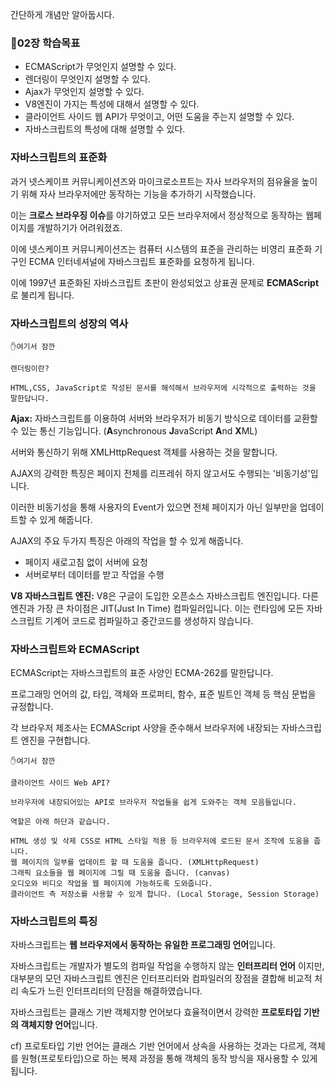 간단하게 개념만 알아둡시다.

### 📌02장 학습목표

- ECMAScript가 무엇인지 설명할 수 있다.
- 렌더링이 무엇인지 설명할 수 있다.
- Ajax가 무엇인지 설명할 수 있다.
- V8엔진이 가지는 특성에 대해서 설명할 수 있다.
- 클라이언트 사이드 웹 API가 무엇이고, 어떤 도움을 주는지 설명할 수 있다.
- 자바스크립트의 특성에 대해 설명할 수 있다.

### 자바스크립트의 표준화

과거 넷스케이프 커뮤니케이션즈와 마이크로소프트는 자사 브라우저의 점유율을 높이기 위해 자사 브라우저에만 동작하는 기능을 추가하기 시작했습니다.

이는 **크로스 브라우징 이슈**를 야기하였고 모든 브라우저에서 정상적으로 동작하는 웹페이지를 개발하기가 어려워졌죠.

이에 넷스케이프 커뮤니케이션즈는 컴퓨터 시스템의 표준을 관리하는 비영리 표준화 기구인 ECMA 인터네셔널에 자바스크립트 표준화를 요청하게 됩니다.

이에 1997년 표준화된 자바스크립트 초판이 완성되었고 상표권 문제로 **ECMAScript**로 불리게 됩니다.

### 자바스크립트의 성장의 역사

```
✋여기서 잠깐

렌더링이란?

HTML,CSS, JavaScript로 작성된 문서를 해석해서 브라우저에 시각적으로 출력하는 것을 말한답니다.
```

**Ajax:** 자바스크립트를 이용하여 서버와 브라우저가 비동기 방식으로 데이터를 교환할 수 있는 통신 기능입니다. (**A**synchronous **J**avaScript **A**nd **X**ML)

서버와 통신하기 위해 XMLHttpRequest 객체를 사용하는 것을 말합니다.

AJAX의 강력한 특징은 페이지 전체를 리프레쉬 하지 않고서도 수행되는 '비동기성'입니다.

이러한 비동기성을 통해 사용자의 Event가 있으면 전체 페이지가 아닌 일부만을 업데이트할 수 있게 해줍니다.

AJAX의 주요 두가지 특징은 아래의 작업을 할 수 있게 해줍니다.

- 페이지 새로고침 없이 서버에 요청
- 서버로부터 데이터를 받고 작업을 수행

**V8 자바스크립트 엔진:** V8은 구글이 도입한 오픈소스 자바스크립트 엔진입니다. 다른 엔진과 가장 큰 차이점은 JIT(Just In Time) 컴파일러입니다. 이는 런타임에 모든 자바스크립트 기계어 코드로 컴파일하고 중간코드를 생성하지 않습니다.

### 자바스크립트와 ECMAScript

ECMAScript는 자바스크립트의 표준 사양인 ECMA-262를 말한답니다.

프로그래밍 언어의 값, 타입, 객체와 프로퍼티, 함수, 표준 빌트인 객체 등 핵심 문법을 규정합니다.

각 브라우저 제조사는 ECMAScript 사양을 준수해서 브라우저에 내장되는 자바스크립트 엔진을 구현합니다.

```
✋여기서 잠깐

클라이언트 사이드 Web API?

브라우저에 내장되어있는 API로 브라우저 작업들을 쉽게 도와주는 객체 모음들입니다.

역할은 아래 하단과 같습니다.

HTML 생성 및 삭제 CSS로 HTML 스타일 적용 등 브라우저에 로드된 문서 조작에 도움을 줍니다.
웹 페이지의 일부를 업데이트 할 때 도움을 줍니다. (XMLHttpRequest)
그래픽 요소들을 웹 페이지에 그릴 때 도움을 줍니다. (canvas)
오디오와 비디오 작업을 웹 페이지에 가능하도록 도와줍니다.
클라이언트 측 저장소를 사용할 수 있게 합니다. (Local Storage, Session Storage)
```

### 자바스크립트의 특징

자바스크립트는 **웹 브라우저에서 동작하는 유일한 프로그래밍 언어**입니다.

자바스크립트는 개발자가 별도의 컴파일 작업을 수행하지 않는 **인터프리터 언어** 이지만, 대부분의 모던 자바스크립트 엔진은 인터프리터와 컴파일러의 장점을 결합해 비교적 처리 속도가 느린 인터프리터의 단점을 해결하였습니다.

자바스크립트는 클래스 기반 객체지향 언어보다 효율적이면서 강력한 **프로토타입 기반의 객체지향 언어**입니다.

cf) 프로토타입 기반 언어는 클래스 기반 언어에서 상속을 사용하는 것과는 다르게, 객체를 원형(프로토타입)으로 하는 복제 과정을 통해 객체의 동작 방식을 재사용할 수 있게 됩니다.
